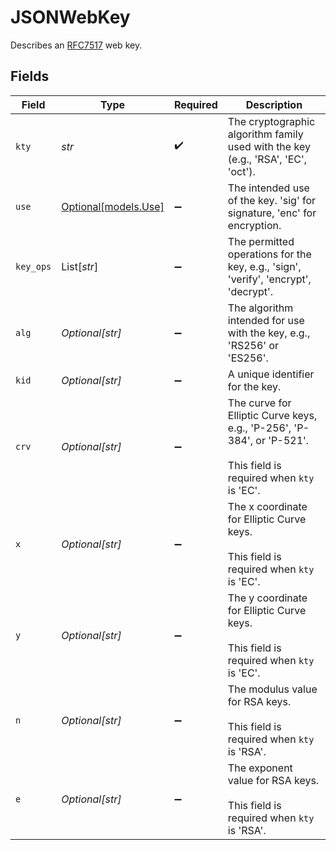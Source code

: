 # JSONWebKey

Describes an [RFC7517](https://datatracker.ietf.org/doc/html/rfc7517) web key.


## Fields

| Field                                                                                                              | Type                                                                                                               | Required                                                                                                           | Description                                                                                                        |
| ------------------------------------------------------------------------------------------------------------------ | ------------------------------------------------------------------------------------------------------------------ | ------------------------------------------------------------------------------------------------------------------ | ------------------------------------------------------------------------------------------------------------------ |
| `kty`                                                                                                              | *str*                                                                                                              | :heavy_check_mark:                                                                                                 | The cryptographic algorithm family used with the key (e.g., 'RSA', 'EC', 'oct').                                   |
| `use`                                                                                                              | [Optional[models.Use]](../models/use.md)                                                                           | :heavy_minus_sign:                                                                                                 | The intended use of the key. 'sig' for signature, 'enc' for encryption.                                            |
| `key_ops`                                                                                                          | List[*str*]                                                                                                        | :heavy_minus_sign:                                                                                                 | The permitted operations for the key, e.g., 'sign', 'verify', 'encrypt', 'decrypt'.                                |
| `alg`                                                                                                              | *Optional[str]*                                                                                                    | :heavy_minus_sign:                                                                                                 | The algorithm intended for use with the key, e.g., 'RS256' or 'ES256'.                                             |
| `kid`                                                                                                              | *Optional[str]*                                                                                                    | :heavy_minus_sign:                                                                                                 | A unique identifier for the key.                                                                                   |
| `crv`                                                                                                              | *Optional[str]*                                                                                                    | :heavy_minus_sign:                                                                                                 | The curve for Elliptic Curve keys, e.g., 'P-256', 'P-384', or 'P-521'.<br/><br/>This field is required when `kty` is 'EC'. |
| `x`                                                                                                                | *Optional[str]*                                                                                                    | :heavy_minus_sign:                                                                                                 | The x coordinate for Elliptic Curve keys.<br/><br/>This field is required when `kty` is 'EC'.                      |
| `y`                                                                                                                | *Optional[str]*                                                                                                    | :heavy_minus_sign:                                                                                                 | The y coordinate for Elliptic Curve keys.<br/><br/>This field is required when `kty` is 'EC'.                      |
| `n`                                                                                                                | *Optional[str]*                                                                                                    | :heavy_minus_sign:                                                                                                 | The modulus value for RSA keys.<br/><br/>This field is required when `kty` is 'RSA'.                               |
| `e`                                                                                                                | *Optional[str]*                                                                                                    | :heavy_minus_sign:                                                                                                 | The exponent value for RSA keys.<br/><br/>This field is required when `kty` is 'RSA'.                              |